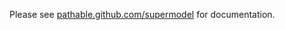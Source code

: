 Please see [pathable.github.com/supermodel][supermodel] for documentation.

[supermodel]: [http://pathable.github.com/supermodel]
